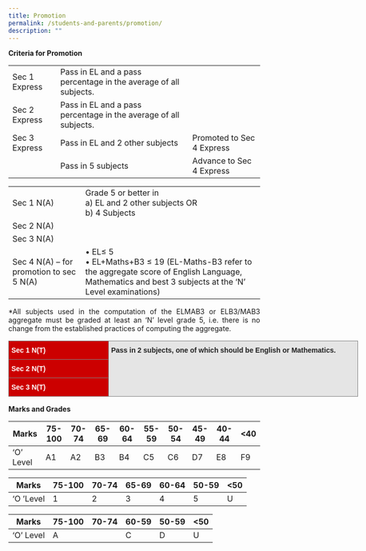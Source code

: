 ```yaml
---
title: Promotion
permalink: /students-and-parents/promotion/
description: ""
---
```

**Criteria for Promotion**


|               |              |                           |
|---------------|---------|---------------------------|
| Sec 1 Express | Pass in EL and a pass percentage in the average of all subjects. |                           |
| Sec 2 Express | Pass in EL and a pass percentage in the average of all subjects. |                           |
| Sec 3 Express | Pass in EL and 2 other subjects                                  | Promoted to Sec 4 Express |
|               | Pass in 5 subjects                                               | Advance to Sec 4 Express  |


|                    |                 |
|-------------|-------------------|
| Sec 1 N(A)                               | Grade 5 or better in<br>a) EL and 2 other subjects OR<br>b) 4 Subjects                                                                                  |
| Sec 2 N(A)                               |                                                                                                                                                         |
| Sec 3 N(A)                               |                                                                                                                                                         |
| Sec 4 N(A) – for promotion to sec 5 N(A) | • EL≤ 5<br>• EL+Maths+B3 ≤ 19 (EL-Maths-B3 refer to the aggregate score of English Language, Mathematics and best 3 subjects at the ‘N’ Level examinations) |

<p style="text-align: justify;">*All subjects used in the computation of the ELMAB3 or ELB3/MAB3 aggregate must be graded at least an ‘N’ level grade 5, i.e. there is no change from the established practices of computing the aggregate.</p>

<style type="text/css">
.tg  {border-collapse:collapse;border-spacing:0;}
.tg td{border-color:black;border-style:solid;border-width:1px;font-family:Arial, sans-serif;font-size:14px;
  overflow:hidden;padding:10px 5px;word-break:normal;}
.tg th{border-color:black;border-style:solid;border-width:1px;font-family:Arial, sans-serif;font-size:14px;
  font-weight:normal;overflow:hidden;padding:10px 5px;word-break:normal;}
.tg .tg-dnue{background-color:#E5E5E5;border-color:inherit;color:#222;font-weight:bold;text-align:left;vertical-align:top}
.tg .tg-30gv{background-color:#C00;border-color:inherit;color:#FFF;font-weight:bold;text-align:left;vertical-align:top}
</style>
<table class="tg" style="undefined;table-layout: fixed; width: 700px">
<colgroup>
<col style="width: 200px">
<col style="width: 500px">
</colgroup>
<thead>
  <tr>
    <td class="tg-30gv">Sec 1 N(T)</td>
    <td class="tg-dnue" rowspan="3">Pass in 2 subjects, one of which should be English or Mathematics.</td>
  </tr>
  <tr>
    <td class="tg-30gv">Sec 2 N(T)</td>
  </tr>
  <tr>
    <td class="tg-30gv">Sec 3 N(T)</td>
  </tr>
</thead>
</table>

**Marks and Grades**


| Marks     | 75-100 | 70-74 | 65-69 | 60-64 | 55-59 | 50-54 | 45-49 | 40-44 | <40 |
|-----------|--------|-------|-------|-------|-------|-------|-------|-------|-----|
| ‘O’ Level | A1     | A2    | B3    | B4    | C5    | C6    | D7    | E8    | F9  |

| Marks     | 75-100 | 70-74 | 65-69 | 60-64 | 50-59 | <50 |
|-----------|--------|-------|-------|-------|-------|-----|
| ‘O ’Level | 1      | 2     | 3     | 4     | 5     | U   |


| Marks     | 75-100 | 70-74 | 60-59 | 50-59 | <50 |
|-----------|--------|-------|-------|-------|-----|
| ‘O’ Level | A      |       | C     | D     | U   |